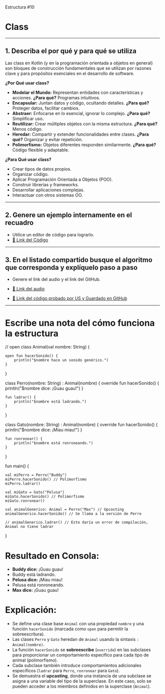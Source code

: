 Estructura #10

# Class

---

## 1. Describa el por qué y para qué se utiliza

Las class en Kotlin (y en la programación orientada a objetos en general) son bloques de construcción fundamentales que se utilizan por razones clave y para propósitos esenciales en el desarrollo de software.

**¿Por Qué usar class?**

- **Modelar el Mundo:** Representan entidades con características y acciones. **¿Para qué?** Programas intuitivos.
- **Encapsular:** Juntan datos y código, ocultando detalles. **¿Para qué?** Proteger datos, facilitar cambios.
- **Abstraer:** Enfocarse en lo esencial, ignorar lo complejo. **¿Para qué?** Simplificar uso.
- **Reutilizar:** Crear múltiples objetos con la misma estructura. **¿Para qué?** Menos código.
- **Heredar:** Compartir y extender funcionalidades entre clases. **¿Para qué?** Organizar y evitar repetición.
- **Polimorfismo:** Objetos diferentes responden similarmente. **¿Para qué?** Código flexible y adaptable.

**¿Para Qué usar class?**

- Crear tipos de datos propios.
- Organizar código.
- Aplicar Programación Orientada a Objetos (POO).
- Construir librerías y frameworks.
- Desarrollar aplicaciones complejas.
- Interactuar con otros sistemas OO.

---

## 2. Genere un ejemplo internamente en el recuadro

- Utilice un editor de código para lograrlo.
- [🔗 Link del Código](https://pl.kotl.in/tGzPWv1pR) <!-- Aquí puedes reemplazar # por el enlace real de tu archivo en GitHub -->

---

## 3. En el listado compartido busque el algoritmo que corresponda y explíquelo paso a paso

- Genere el link del audio y el link del GitHub.
  
- [🔗 Link del audio](#)
- [🔗 Link del código probado por US y Guardado en GitHub](https://github.com/mejia-Xsbethx15162/FichasExpos/blob/770e9d106cd9513a67b33b92f4b04340e2b0c28b/Arrays/Arrays.png)

---

# Escribe una nota del cómo funciona la estructura

// open class Animal(val nombre: String) {

    open fun hacerSonido() {
        println("$nombre hace un sonido genérico.")
    }
}

class Perro(nombre: String) : Animal(nombre) {
    override fun hacerSonido() {
        println("$nombre dice: ¡Guau guau!")
    }

    fun ladrar() {
        println("$nombre está ladrando.")
    }
}

class Gato(nombre: String) : Animal(nombre) {
    override fun hacerSonido() {
        println("$nombre dice: ¡Miau miau!")
    }

    fun ronronear() {
        println("$nombre está ronroneando.")
    }
}

fun main() {

    val miPerro = Perro("Buddy")
    miPerro.hacerSonido() // Polimorfismo
    miPerro.ladrar()

    val miGato = Gato("Pelusa")
    miGato.hacerSonido() // Polimorfismo
    miGato.ronronear()

    val animalGenerico: Animal = Perro("Max") // Upcasting
    animalGenerico.hacerSonido() // Se llama a la versión de Perro

    // animalGenerico.ladrar() // Esto daría un error de compilación, Animal no tiene ladrar
}

# Resultado en Consola:

- **Buddy dice:** ¡Guau guau!
- Buddy está ladrando.
- **Pelusa dice:** ¡Miau miau!
- Pelusa está ronroneando.
- **Max dice:** ¡Guau guau!


# Explicación:

- Se define una clase base `Animal` con una propiedad `nombre` y una función `hacerSonido` (marcada como `open` para permitir la sobreescritura).
- Las clases `Perro` y `Gato` heredan de `Animal` usando la sintaxis `: Animal(nombre)`.
- La función `hacerSonido` se **sobreescribe** (`override`) en las subclases para proporcionar un comportamiento específico para cada tipo de animal (polimorfismo).
- Cada subclase también introduce comportamientos adicionales específicos (`ladrar` para `Perro`, `ronronear` para `Gato`).
- Se demuestra el **upcasting**, donde una instancia de una subclase se asigna a una variable del tipo de la superclase. En este caso, solo se pueden acceder a los miembros definidos en la superclase (`Animal`).
